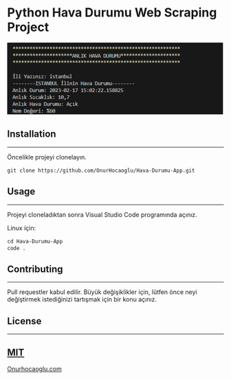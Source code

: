 # Python Hava Durumu Web Scraping Project

![alt text](havadurumu.png)

## Installation
------------------------------------------
Öncelikle projeyi clonelayın.
```
git clone https://github.com/OnurHocaoglu/Hava-Durumu-App.git
```
## Usage
----------------------------------------------------
Projeyi cloneladıktan sonra Visual Studio Code programında açınız.

Linux için:
```
cd Hava-Durumu-App
code .
```
## Contributing
----------------------------------------------------
Pull requestler kabul edilir. Büyük değişiklikler için, lütfen önce neyi değiştirmek istediğinizi tartışmak için bir konu açınız.

## License
---------------------------------------------------------
[MIT](https://choosealicense.com/licenses/mit/)
-----------------------------------------------------
[Onurhocaoglu.com](http://www.onurhocaoglu.com)
